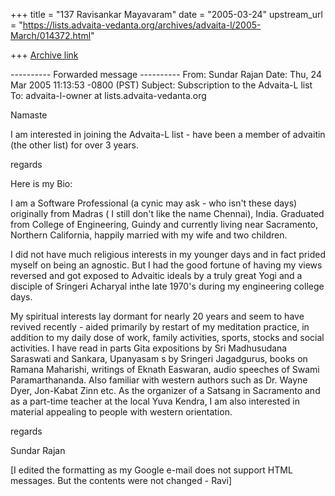+++
title = "137 Ravisankar Mayavaram"
date = "2005-03-24"
upstream_url = "https://lists.advaita-vedanta.org/archives/advaita-l/2005-March/014372.html"

+++
[Archive link](https://lists.advaita-vedanta.org/archives/advaita-l/2005-March/014372.html)

---------- Forwarded message ----------
From: Sundar Rajan <avsundarrajan at yahoo.com>
Date: Thu, 24 Mar 2005 11:13:53 -0800 (PST)
Subject: Subscription to the Advaita-L list
To: advaita-l-owner at lists.advaita-vedanta.org


Namaste 

I am interested in joining the Advaita-L list - have been a member of
advaitin (the other list) for over 3 years.

regards

Here is my Bio:

I am a Software Professional (a cynic may ask - who isn't these days)
originally from Madras ( I still don't like the name Chennai), India.
Graduated from College of Engineering, Guindy and currently living
near Sacramento, Northern California, happily married with my wife and
two children.

 I did not have much religious interests in my younger days and in
fact prided myself on being an agnostic. But I had the good fortune of
having my views reversed and got exposed to Advaitic ideals by a truly
great Yogi and a disciple of Sringeri Acharyal inthe late 1970's
during my engineering college days.

My spiritual interests lay dormant for nearly 20 years and seem to
have revived recently - aided primarily by restart of my meditation
practice, in addition to my daily dose of work,  family activities, 
sports, stocks and social activities. I have read in parts Gita
expositions by Sri Madhusudana Saraswati and Sankara, Upanyasam s by
Sringeri Jagadgurus, books on Ramana Maharishi, writings of Eknath
Easwaran, audio speeches of Swami Paramarthananda. Also familiar with
western authors such as Dr. Wayne Dyer, Jon-Kabat Zinn etc. As the
organizer of a Satsang in Sacramento and as a part-time teacher at the
local Yuva Kendra, I am also interested in material appealing to
people with western orientation.

regards 

Sundar Rajan

[I edited the formatting as my Google e-mail does not support HTML
messages. But the contents were not changed - Ravi]


